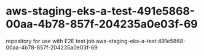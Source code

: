 # aws-staging-eks-a-test-491e5868-00aa-4b78-857f-204235a0e03f-69
repository for use with E2E test job aws-staging-eks-a-test:491e5868-00aa-4b78-857f-204235a0e03f-69
